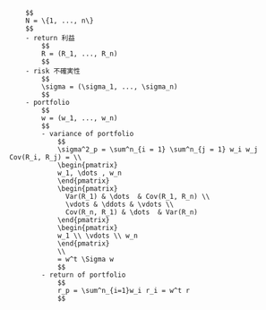 
        $$
        N = \{1, ..., n\}
        $$
        - return 利益
            $$
            R = (R_1, ..., R_n)
            $$
        - risk 不確実性
            $$
            \sigma = (\sigma_1, ..., \sigma_n)
            $$
        - portfolio
            $$
            w = (w_1, ..., w_n)
            $$
            - variance of portfolio
                $$
                \sigma^2_p = \sum^n_{i = 1} \sum^n_{j = 1} w_i w_j Cov(R_i, R_j) = \\ 
                \begin{pmatrix}
                w_1, \dots , w_n
                \end{pmatrix}
                \begin{pmatrix} 
                  Var(R_1) & \dots  & Cov(R_1, R_n) \\
                  \vdots & \ddots & \vdots \\
                  Cov(R_n, R_1) & \dots  & Var(R_n)
                \end{pmatrix} 
                \begin{pmatrix}
                w_1 \\ \vdots \\ w_n
                \end{pmatrix}
                \\
                = w^t \Sigma w 
                $$
            - return of portfolio
                $$
                r_p = \sum^n_{i=1}w_i r_i = w^t r
                $$